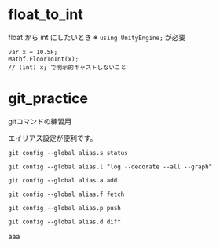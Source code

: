 # float_to_int
float から int にしたいとき
※ `using UnityEngine;` が必要
```
var x = 10.5F;
Mathf.FloorToInt(x);
// (int) x; で明示的キャストしないこと
```

# git_practice
gitコマンドの練習用

エイリアス設定が便利です。

```
git config --global alias.s status

git config --global alias.l "log --decorate --all --graph"

git config --global alias.a add

git config --global alias.f fetch

git config --global alias.p push

git config --global alias.d diff
```
aaa